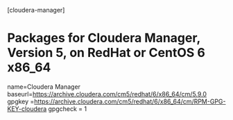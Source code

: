 [cloudera-manager]
# Packages for Cloudera Manager, Version 5, on RedHat or CentOS 6 x86_64
name=Cloudera Manager
baseurl=https://archive.cloudera.com/cm5/redhat/6/x86_64/cm/5.9.0
gpgkey =https://archive.cloudera.com/cm5/redhat/6/x86_64/cm/RPM-GPG-KEY-cloudera
gpgcheck = 1